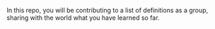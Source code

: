 In this repo, you will be contributing to a list of definitions as a group, sharing with the world what you have learned so far.
